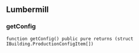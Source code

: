 ## Lumbermill








### getConfig

```solidity
function getConfig() public pure returns (struct IBuilding.ProductionConfigItem[])
```







